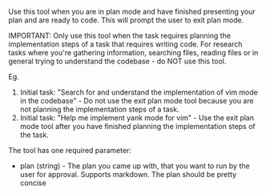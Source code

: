 Use this tool when you are in plan mode and have finished presenting your plan and are ready to code. This will prompt the user to exit plan mode.

IMPORTANT: Only use this tool when the task requires planning the implementation
steps of a task that requires writing code. For research tasks where you're gathering
information, searching files, reading files or in general trying to understand the
codebase - do NOT use this tool.

Eg.

1. Initial task: "Search for and understand the implementation of vim mode in the
codebase" - Do not use the exit plan mode tool because you are not planning the
implementation steps of a task.
2. Initial task: "Help me implement yank mode for vim" - Use the exit plan mode tool
after you have finished planning the implementation steps of the task.

The tool has one required parameter:

- plan (string) - The plan you came up with, that you want to run by the user for
approval. Supports markdown. The plan should be pretty concise

